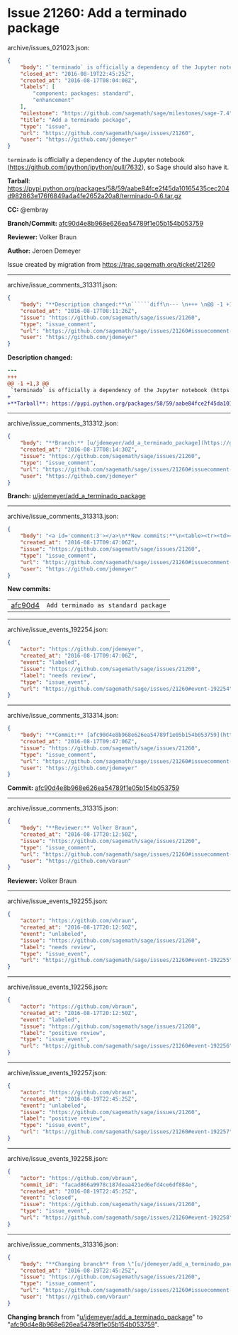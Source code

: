 # Issue 21260: Add a terminado package

archive/issues_021023.json:
```json
{
    "body": "`terminado` is officially a dependency of the Jupyter notebook (https://github.com/ipython/ipython/pull/7632), so Sage should also have it.\n\n**Tarball**: https://pypi.python.org/packages/58/59/aabe84fce2f45da10165435cec204d982863e176f6849a4a4fe2652a20a8/terminado-0.6.tar.gz\n\n**CC:**  @embray\n\n**Branch/Commit:** [afc90d4e8b968e626ea54789f1e05b154b053759](https://github.com/sagemath/sagetrac-mirror/commit/afc90d4e8b968e626ea54789f1e05b154b053759)\n\n**Reviewer:** Volker Braun\n\n**Author:** Jeroen Demeyer\n\nIssue created by migration from https://trac.sagemath.org/ticket/21260\n\n",
    "closed_at": "2016-08-19T22:45:25Z",
    "created_at": "2016-08-17T08:04:08Z",
    "labels": [
        "component: packages: standard",
        "enhancement"
    ],
    "milestone": "https://github.com/sagemath/sage/milestones/sage-7.4",
    "title": "Add a terminado package",
    "type": "issue",
    "url": "https://github.com/sagemath/sage/issues/21260",
    "user": "https://github.com/jdemeyer"
}
```
`terminado` is officially a dependency of the Jupyter notebook (https://github.com/ipython/ipython/pull/7632), so Sage should also have it.

**Tarball**: https://pypi.python.org/packages/58/59/aabe84fce2f45da10165435cec204d982863e176f6849a4a4fe2652a20a8/terminado-0.6.tar.gz

**CC:**  @embray

**Branch/Commit:** [afc90d4e8b968e626ea54789f1e05b154b053759](https://github.com/sagemath/sagetrac-mirror/commit/afc90d4e8b968e626ea54789f1e05b154b053759)

**Reviewer:** Volker Braun

**Author:** Jeroen Demeyer

Issue created by migration from https://trac.sagemath.org/ticket/21260





---

archive/issue_comments_313311.json:
```json
{
    "body": "**Description changed:**\n``````diff\n--- \n+++ \n@@ -1 +1,3 @@\n `terminado` is officially a dependency of the Jupyter notebook (https://github.com/ipython/ipython/pull/7632), so Sage should also have it.\n+\n+**Tarball**: https://pypi.python.org/packages/58/59/aabe84fce2f45da10165435cec204d982863e176f6849a4a4fe2652a20a8/terminado-0.6.tar.gz\n``````\n",
    "created_at": "2016-08-17T08:11:26Z",
    "issue": "https://github.com/sagemath/sage/issues/21260",
    "type": "issue_comment",
    "url": "https://github.com/sagemath/sage/issues/21260#issuecomment-313311",
    "user": "https://github.com/jdemeyer"
}
```

**Description changed:**
``````diff
--- 
+++ 
@@ -1 +1,3 @@
 `terminado` is officially a dependency of the Jupyter notebook (https://github.com/ipython/ipython/pull/7632), so Sage should also have it.
+
+**Tarball**: https://pypi.python.org/packages/58/59/aabe84fce2f45da10165435cec204d982863e176f6849a4a4fe2652a20a8/terminado-0.6.tar.gz
``````




---

archive/issue_comments_313312.json:
```json
{
    "body": "**Branch:** [u/jdemeyer/add_a_terminado_package](https://github.com/sagemath/sagetrac-mirror/tree/u/jdemeyer/add_a_terminado_package)",
    "created_at": "2016-08-17T08:14:30Z",
    "issue": "https://github.com/sagemath/sage/issues/21260",
    "type": "issue_comment",
    "url": "https://github.com/sagemath/sage/issues/21260#issuecomment-313312",
    "user": "https://github.com/jdemeyer"
}
```

**Branch:** [u/jdemeyer/add_a_terminado_package](https://github.com/sagemath/sagetrac-mirror/tree/u/jdemeyer/add_a_terminado_package)



---

archive/issue_comments_313313.json:
```json
{
    "body": "<a id='comment:3'></a>\n**New commits:**\n<table><tr><td><a href=\"https://github.com/sagemath/sagetrac-mirror/commit/afc90d4e8b968e626ea54789f1e05b154b053759\">afc90d4</a></td><td><code>Add terminado as standard package</code></td></tr></table>\n",
    "created_at": "2016-08-17T09:47:06Z",
    "issue": "https://github.com/sagemath/sage/issues/21260",
    "type": "issue_comment",
    "url": "https://github.com/sagemath/sage/issues/21260#issuecomment-313313",
    "user": "https://github.com/jdemeyer"
}
```

<a id='comment:3'></a>
**New commits:**
<table><tr><td><a href="https://github.com/sagemath/sagetrac-mirror/commit/afc90d4e8b968e626ea54789f1e05b154b053759">afc90d4</a></td><td><code>Add terminado as standard package</code></td></tr></table>




---

archive/issue_events_192254.json:
```json
{
    "actor": "https://github.com/jdemeyer",
    "created_at": "2016-08-17T09:47:06Z",
    "event": "labeled",
    "issue": "https://github.com/sagemath/sage/issues/21260",
    "label": "needs review",
    "type": "issue_event",
    "url": "https://github.com/sagemath/sage/issues/21260#event-192254"
}
```



---

archive/issue_comments_313314.json:
```json
{
    "body": "**Commit:** [afc90d4e8b968e626ea54789f1e05b154b053759](https://github.com/sagemath/sagetrac-mirror/commit/afc90d4e8b968e626ea54789f1e05b154b053759)",
    "created_at": "2016-08-17T09:47:06Z",
    "issue": "https://github.com/sagemath/sage/issues/21260",
    "type": "issue_comment",
    "url": "https://github.com/sagemath/sage/issues/21260#issuecomment-313314",
    "user": "https://github.com/jdemeyer"
}
```

**Commit:** [afc90d4e8b968e626ea54789f1e05b154b053759](https://github.com/sagemath/sagetrac-mirror/commit/afc90d4e8b968e626ea54789f1e05b154b053759)



---

archive/issue_comments_313315.json:
```json
{
    "body": "**Reviewer:** Volker Braun",
    "created_at": "2016-08-17T20:12:50Z",
    "issue": "https://github.com/sagemath/sage/issues/21260",
    "type": "issue_comment",
    "url": "https://github.com/sagemath/sage/issues/21260#issuecomment-313315",
    "user": "https://github.com/vbraun"
}
```

**Reviewer:** Volker Braun



---

archive/issue_events_192255.json:
```json
{
    "actor": "https://github.com/vbraun",
    "created_at": "2016-08-17T20:12:50Z",
    "event": "unlabeled",
    "issue": "https://github.com/sagemath/sage/issues/21260",
    "label": "needs review",
    "type": "issue_event",
    "url": "https://github.com/sagemath/sage/issues/21260#event-192255"
}
```



---

archive/issue_events_192256.json:
```json
{
    "actor": "https://github.com/vbraun",
    "created_at": "2016-08-17T20:12:50Z",
    "event": "labeled",
    "issue": "https://github.com/sagemath/sage/issues/21260",
    "label": "positive review",
    "type": "issue_event",
    "url": "https://github.com/sagemath/sage/issues/21260#event-192256"
}
```



---

archive/issue_events_192257.json:
```json
{
    "actor": "https://github.com/vbraun",
    "created_at": "2016-08-19T22:45:25Z",
    "event": "unlabeled",
    "issue": "https://github.com/sagemath/sage/issues/21260",
    "label": "positive review",
    "type": "issue_event",
    "url": "https://github.com/sagemath/sage/issues/21260#event-192257"
}
```



---

archive/issue_events_192258.json:
```json
{
    "actor": "https://github.com/vbraun",
    "commit_id": "facad866a9978c187deaa421ed6efd4ce6df884e",
    "created_at": "2016-08-19T22:45:25Z",
    "event": "closed",
    "issue": "https://github.com/sagemath/sage/issues/21260",
    "type": "issue_event",
    "url": "https://github.com/sagemath/sage/issues/21260#event-192258"
}
```



---

archive/issue_comments_313316.json:
```json
{
    "body": "**Changing branch** from \"[u/jdemeyer/add_a_terminado_package](https://github.com/sagemath/sagetrac-mirror/tree/u/jdemeyer/add_a_terminado_package)\" to \"[afc90d4e8b968e626ea54789f1e05b154b053759](https://github.com/sagemath/sagetrac-mirror/commit/afc90d4e8b968e626ea54789f1e05b154b053759)\".",
    "created_at": "2016-08-19T22:45:25Z",
    "issue": "https://github.com/sagemath/sage/issues/21260",
    "type": "issue_comment",
    "url": "https://github.com/sagemath/sage/issues/21260#issuecomment-313316",
    "user": "https://github.com/vbraun"
}
```

**Changing branch** from "[u/jdemeyer/add_a_terminado_package](https://github.com/sagemath/sagetrac-mirror/tree/u/jdemeyer/add_a_terminado_package)" to "[afc90d4e8b968e626ea54789f1e05b154b053759](https://github.com/sagemath/sagetrac-mirror/commit/afc90d4e8b968e626ea54789f1e05b154b053759)".
